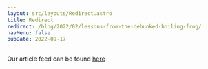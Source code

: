 ```yaml
---
layout: src/layouts/Redirect.astro
title: Redirect
redirect: /blog/2022/02/lessons-from-the-debunked-boiling-frog/
navMenu: false
pubDate: 2022-09-17
---
```

<div>
Our article feed can be found <a href="/blog/2022/02/lessons-from-the-debunked-boiling-frog/">here</a>
</div>
